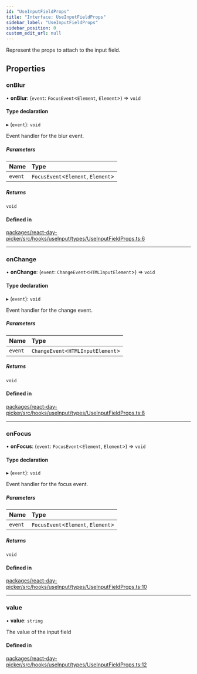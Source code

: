 ```yaml
---
id: "UseInputFieldProps"
title: "Interface: UseInputFieldProps"
sidebar_label: "UseInputFieldProps"
sidebar_position: 0
custom_edit_url: null
---
```


Represent the props to attach to the input field.

## Properties

### onBlur

• **onBlur**: (`event`: `FocusEvent`<`Element`, `Element`\>) => `void`

#### Type declaration

▸ (`event`): `void`

Event handler for the blur event.

##### Parameters

| Name | Type |
| :------ | :------ |
| `event` | `FocusEvent`<`Element`, `Element`\> |

##### Returns

`void`

#### Defined in

[packages/react-day-picker/src/hooks/useInput/types/UseInputFieldProps.ts:6](https://github.com/gpbl/react-day-picker/blob/0df406c0/packages/react-day-picker/src/hooks/useInput/types/UseInputFieldProps.ts#L6)

___

### onChange

• **onChange**: (`event`: `ChangeEvent`<`HTMLInputElement`\>) => `void`

#### Type declaration

▸ (`event`): `void`

Event handler for the change event.

##### Parameters

| Name | Type |
| :------ | :------ |
| `event` | `ChangeEvent`<`HTMLInputElement`\> |

##### Returns

`void`

#### Defined in

[packages/react-day-picker/src/hooks/useInput/types/UseInputFieldProps.ts:8](https://github.com/gpbl/react-day-picker/blob/0df406c0/packages/react-day-picker/src/hooks/useInput/types/UseInputFieldProps.ts#L8)

___

### onFocus

• **onFocus**: (`event`: `FocusEvent`<`Element`, `Element`\>) => `void`

#### Type declaration

▸ (`event`): `void`

Event handler for the focus event.

##### Parameters

| Name | Type |
| :------ | :------ |
| `event` | `FocusEvent`<`Element`, `Element`\> |

##### Returns

`void`

#### Defined in

[packages/react-day-picker/src/hooks/useInput/types/UseInputFieldProps.ts:10](https://github.com/gpbl/react-day-picker/blob/0df406c0/packages/react-day-picker/src/hooks/useInput/types/UseInputFieldProps.ts#L10)

___

### value

• **value**: `string`

The value of the input field

#### Defined in

[packages/react-day-picker/src/hooks/useInput/types/UseInputFieldProps.ts:12](https://github.com/gpbl/react-day-picker/blob/0df406c0/packages/react-day-picker/src/hooks/useInput/types/UseInputFieldProps.ts#L12)
